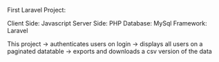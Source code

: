 First Laravel Project:

Client Side: Javascript
Server Side: PHP
Database: MySql
Framework: Laravel

This project
-> authenticates users on login
-> displays all users on a paginated datatable
-> exports and downloads a csv version of the data
